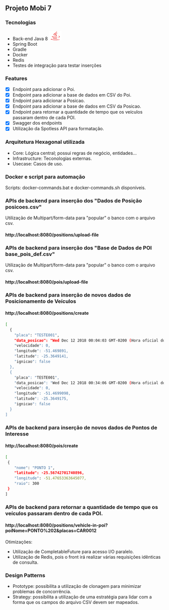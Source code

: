 ## Projeto Mobi 7

### Tecnologias 
* Back-end Java 8 <img alt="Kelly-Java" height="30" width="40" src="https://raw.githubusercontent.com/devicons/devicon/master/icons/java/java-plain.svg"> 
* Spring Boot
* Gradle
* Docker
* Redis
* Testes de integração para testar inserções

### Features
- [X] Endpoint para adicionar o Poi.
- [X] Endpoint para adicionar a base de dados em CSV do Poi.
- [X] Endpoint para adicionar a Posicao.
- [X] Endpoint para adicionar a base de dados em CSV da Posicao.
- [X] Endpoint para retornar a quantidade de tempo que os veículos
  passaram dentro de cada POI.
- [X] Swagger dos endpoints
- [X] Utilização da Spotless API para formatação.

 ### Arquitetura Hexagonal utilizada
- Core: Lógica central; possui regras de negócio, entidades...
- Infrastructure: Teconologias externas.
- Usecase: Casos de uso.
 
### Docker e script para automação
Scripts: docker-commands.bat e docker-commands.sh disponíveis.

### APIs de backend para inserção dos "Dados de Posição posicoes.csv"
Utilização de Multipart/form-data para "popular" o banco com o arquivo csv.
#### http://localhost:8080/positions/upload-file

### APIs de backend para inserção dos "Base de Dados de POI base_pois_def.csv"
Utilização de Multipart/form-data para "popular" o banco com o arquivo csv.
#### http://localhost:8080/pois/upload-file

### APIs de backend para inserção de novos dados de Posicionamento de Veículos
#### http://localhost:8080/positions/create
```bash
[
  {
    "placa": "TESTE001",
    "data_posicao": "Wed Dec 12 2018 00:04:03 GMT-0200 (Hora oficial do Brasil)",
    "velocidade": 0,
    "longitude": -51.469891,
    "latitude": -25.3649141,
    "ignicao": false
  },
  {
    "placa": "TESTE001",
    "data_posicao": "Wed Dec 12 2018 00:34:06 GMT-0200 (Hora oficial do Brasil)",
    "velocidade": 0,
    "longitude": -51.4699098,
    "latitude": -25.3649175,
    "ignicao": false
  }
]
```
### APIs de backend para inserção de novos dados de Pontos de Interesse
#### http://localhost:8080/pois/create
```bash
[  
 {
    "nome": "PONTO 1",
    "latitude": -25.56742701740896,
    "longitude": -51.47653363645077,
    "raio": 300
 }
]
```
### APIs de backend para retornar a quantidade de tempo que os veículos passaram dentro de cada POI.
#### http://localhost:8080/positions/vehicle-in-poi?poiNome=PONTO%202&placas=CAR0012
Otimizações:
- Utilização de CompletableFuture para acesso I/O paralelo.
- Utilização de Redis, pois o front irá realizar várias requisições idênticas de consulta.
  
### Design Patterns
- Prototype: possibilita a utilização de clonagem para minimizar problemas de concorrência.
- Strategy: possibilita a utilização de uma estratégia para lidar com a forma que os campos do arquivo CSV devem ser mapeados.

